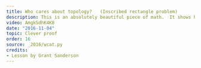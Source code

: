 ```yaml
---
title: Who cares about topology?   (Inscribed rectangle problem)
description: This is an absolutely beautiful piece of math.  It shows how certain ideas from topology, such as the mobius strip, can be used to solve a slightly softer form of an unsolved problem in geometry.
video: AmgkSdhK4K8
date: "2016-11-04"
topic: Clever proof
order: 16
source: _2016/wcat.py
credits:
- Lesson by Grant Sanderson
---
```

